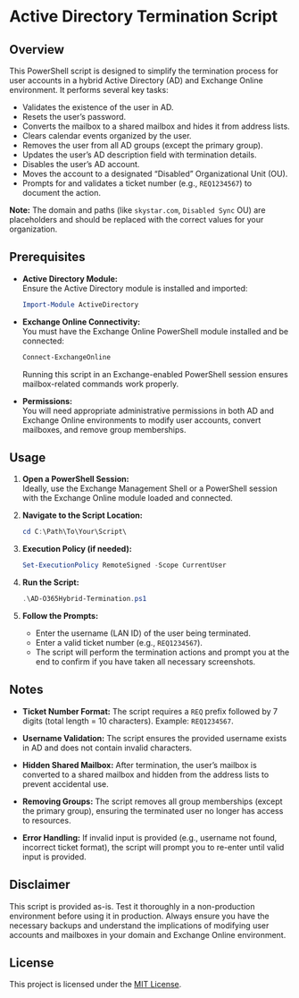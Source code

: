 # Active Directory Termination Script

## Overview

This PowerShell script is designed to simplify the termination process for user accounts in a hybrid Active Directory (AD) and Exchange Online environment. It performs several key tasks:

- Validates the existence of the user in AD.
- Resets the user’s password.
- Converts the mailbox to a shared mailbox and hides it from address lists.
- Clears calendar events organized by the user.
- Removes the user from all AD groups (except the primary group).
- Updates the user’s AD description field with termination details.
- Disables the user’s AD account.
- Moves the account to a designated “Disabled” Organizational Unit (OU).
- Prompts for and validates a ticket number (e.g., `REQ1234567`) to document the action.

**Note:** The domain and paths (like `skystar.com`, `Disabled Sync` OU) are placeholders and should be replaced with the correct values for your organization.

## Prerequisites

- **Active Directory Module:**  
  Ensure the Active Directory module is installed and imported:
  ```powershell
  Import-Module ActiveDirectory
  ```

- **Exchange Online Connectivity:**  
  You must have the Exchange Online PowerShell module installed and be connected:
  ```powershell
  Connect-ExchangeOnline
  ```

  Running this script in an Exchange-enabled PowerShell session ensures mailbox-related commands work properly.

- **Permissions:**  
  You will need appropriate administrative permissions in both AD and Exchange Online environments to modify user accounts, convert mailboxes, and remove group memberships.

## Usage

1. **Open a PowerShell Session:**  
   Ideally, use the Exchange Management Shell or a PowerShell session with the Exchange Online module loaded and connected.

2. **Navigate to the Script Location:**
   ```powershell
   cd C:\Path\To\Your\Script\
   ```

3. **Execution Policy (if needed):**
   ```powershell
   Set-ExecutionPolicy RemoteSigned -Scope CurrentUser
   ```

4. **Run the Script:**
   ```powershell
   .\AD-O365Hybrid-Termination.ps1
   ```

5. **Follow the Prompts:**
   - Enter the username (LAN ID) of the user being terminated.
   - Enter a valid ticket number (e.g., `REQ1234567`).
   - The script will perform the termination actions and prompt you at the end to confirm if you have taken all necessary screenshots.

## Notes

- **Ticket Number Format:**
  The script requires a `REQ` prefix followed by 7 digits (total length = 10 characters). Example: `REQ1234567`.

- **Username Validation:**
  The script ensures the provided username exists in AD and does not contain invalid characters.

- **Hidden Shared Mailbox:**
  After termination, the user’s mailbox is converted to a shared mailbox and hidden from the address lists to prevent accidental use.

- **Removing Groups:**
  The script removes all group memberships (except the primary group), ensuring the terminated user no longer has access to resources.

- **Error Handling:**
  If invalid input is provided (e.g., username not found, incorrect ticket format), the script will prompt you to re-enter until valid input is provided.

## Disclaimer

This script is provided as-is. Test it thoroughly in a non-production environment before using it in production. Always ensure you have the necessary backups and understand the implications of modifying user accounts and mailboxes in your domain and Exchange Online environment.

## License
This project is licensed under the [MIT License](https://github.com/Abyloon/Powershell-Scripts/blob/main/LICENSE.md).